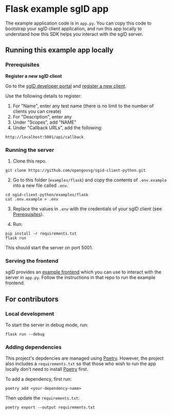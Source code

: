 # Flask example sgID app

The example application code is in `app.py`. You can copy this code to bootstrap your sgID client application, and run this app locally to understand how this SDK helps you interact with the sgID server.

## Running this example app locally

### Prerequisites

**Register a new sgID client**

Go to the [sgID developer portal](https://developer.id.gov.sg) and [register a new client](https://docs.id.gov.sg/introduction/getting-started/register-your-application).

Use the following details to register:

1. For "Name", enter any test name (there is no limit to the number of clients you can create)
2. For "Description", enter any
3. Under "Scopes", add "NAME"
4. Under "Callback URLs", add the following:

```
http://localhost:5001/api/callback
```

### Running the server

1. Clone this repo.

```
git clone https://github.com/opengovsg/sgid-client-python.git
```

2. Go to this folder (`examples/flask`) and copy the contents of `.env.example` into a new file called `.env`.

```
cd sgid-client-python/examples/flask
cat .env.example > .env
```

3. Replace the values in `.env` with the credentials of your sgID client (see [Prerequisites](#prerequisites)).

4. Run:

```
pip install -r requirements.txt
flask run
```

This should start the server on port 5001.

### Serving the frontend

sgID provides an [example frontend](https://github.com/opengovsg/sgid-demo-frontend-spa) which you can use to interact with the server in `app.py`. Follow the instructions in that repo to run the example frontend.

## For contributors

### Local development

To start the server in debug mode, run:

```
flask run --debug
```

### Adding dependencies

This project's depdencies are managed using [Poetry](https://python-poetry.org/). However, the project also includes a `requirements.txt` so that those who wish to run the app locally don't need to install [Poetry](https://python-poetry.org/) first.

To add a dependency, first run:

```
poetry add <your-dependency-name>
```

Then update the `requirements.txt`:

```
poetry export --output requirements.txt
```
